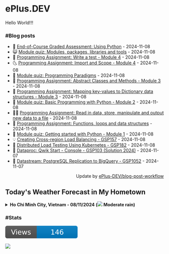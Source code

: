# ePlus.DEV

Hello World!!!

### #Blog posts

- 🧰 [End-of-Course Graded Assessment: Using Python](https://eplus.dev/end-of-course-graded-assessment-using-python) - 2024-11-08 
- 😺 [Module quiz: Modules, packages, libraries and tools](https://eplus.dev/module-quiz-modules-packages-libraries-and-tools) - 2024-11-08 
- 🗽 [Programming Assignment: Write a test - Module 4](https://eplus.dev/programming-assignment-write-a-test-module-4) - 2024-11-08 
- 🌜 [Programming Assignment: Import and Scope - Module 4](https://eplus.dev/programming-assignment-import-and-scope-module-4) - 2024-11-08 
- 📝 [Module quiz: Programming Paradigms](https://eplus.dev/module-quiz-programming-paradigms) - 2024-11-08 
- 🚀 [Programming Assignment: Abstract Classes and Methods - Module 3](https://eplus.dev/programming-assignment-abstract-classes-and-methods-module-3) - 2024-11-08 
- 💼 [Programming Assignment: Mapping key-values to Dictionary data structures - Module 3](https://eplus.dev/programming-assignment-mapping-key-values-to-dictionary-data-structures-module-3) - 2024-11-08 
- 🦣 [Module quiz: Basic Programming with Python - Module 2](https://eplus.dev/module-quiz-basic-programming-with-python-module-2) - 2024-11-08 
- 👨‍🏫 [Programming Assignment: Read in data, store, manipulate and output new data to a file](https://eplus.dev/programming-assignment-read-in-data-store-manipulate-and-output-new-data-to-a-file) - 2024-11-08 
- 🔭 [Programming Assignment: Functions, loops and data structures](https://eplus.dev/programming-assignment-functions-loops-and-data-structures) - 2024-11-08 
- 🤡 [Module quiz: Getting started with Python - Module 1](https://eplus.dev/module-quiz-getting-started-with-python-module-1) - 2024-11-08 
- 💡 [Creating Cross-region Load Balancing - GSP157](https://eplus.dev/creating-cross-region-load-balancing-gsp157) - 2024-11-08 
- 🦣 [Distributed Load Testing Using Kubernetes - GSP182](https://eplus.dev/distributed-load-testing-using-kubernetes-gsp182) - 2024-11-08 
- 💪 [Dataproc: Qwik Start - Console - GSP103 &lpar;Solution 2024&rpar;](https://eplus.dev/dataproc-qwik-start-console-gsp103-solution-2024) - 2024-11-07 
- 🤡 [Datastream: PostgreSQL Replication to BigQuery - GSP1052](https://eplus.dev/datastream-postgresql-replication-to-bigquery-gsp1052) - 2024-11-07 


<div align="right">
    Update by <a target="_blank" href="https://github.com/ePlus-DEV/blog-post-workflow">ePlus-DEV/blog-post-workflow</a>
</div>


## Today's Weather Forecast in My Hometown



<details>
    <summary><b>Ho Chi Minh City, Vietnam - 08/11/2024 (<img src="https://cdn.weatherapi.com/weather/64x64/day/302.png" width="25" /> Moderate rain)</b>
    </summary>

    
<table>
    <tr>
        <th>Hour</th>
        <td>00:00</td><td>01:00</td><td>02:00</td><td>03:00</td><td>04:00</td><td>05:00</td><td>06:00</td><td>07:00</td><td>08:00</td><td>09:00</td><td>10:00</td><td>11:00</td><td>12:00</td><td>13:00</td><td>14:00</td><td>15:00</td><td>16:00</td><td>17:00</td><td>18:00</td><td>19:00</td><td>20:00</td><td>21:00</td><td>22:00</td><td>23:00</td>
    </tr>
    <tr>
        <th>Weather</th>
        <td><img src="https://cdn.weatherapi.com/weather/64x64/night/113.png"></img></td><td><img src="https://cdn.weatherapi.com/weather/64x64/night/113.png"></img></td><td><img src="https://cdn.weatherapi.com/weather/64x64/night/116.png"></img></td><td><img src="https://cdn.weatherapi.com/weather/64x64/night/143.png"></img></td><td><img src="https://cdn.weatherapi.com/weather/64x64/night/143.png"></img></td><td><img src="https://cdn.weatherapi.com/weather/64x64/night/143.png"></img></td><td><img src="https://cdn.weatherapi.com/weather/64x64/day/143.png"></img></td><td><img src="https://cdn.weatherapi.com/weather/64x64/day/116.png"></img></td><td><img src="https://cdn.weatherapi.com/weather/64x64/day/113.png"></img></td><td><img src="https://cdn.weatherapi.com/weather/64x64/day/116.png"></img></td><td><img src="https://cdn.weatherapi.com/weather/64x64/day/116.png"></img></td><td><img src="https://cdn.weatherapi.com/weather/64x64/day/353.png"></img></td><td><img src="https://cdn.weatherapi.com/weather/64x64/day/353.png"></img></td><td><img src="https://cdn.weatherapi.com/weather/64x64/day/353.png"></img></td><td><img src="https://cdn.weatherapi.com/weather/64x64/day/176.png"></img></td><td><img src="https://cdn.weatherapi.com/weather/64x64/day/176.png"></img></td><td><img src="https://cdn.weatherapi.com/weather/64x64/day/353.png"></img></td><td><img src="https://cdn.weatherapi.com/weather/64x64/day/353.png"></img></td><td><img src="https://cdn.weatherapi.com/weather/64x64/night/356.png"></img></td><td><img src="https://cdn.weatherapi.com/weather/64x64/night/353.png"></img></td><td><img src="https://cdn.weatherapi.com/weather/64x64/night/353.png"></img></td><td><img src="https://cdn.weatherapi.com/weather/64x64/night/176.png"></img></td><td><img src="https://cdn.weatherapi.com/weather/64x64/night/116.png"></img></td><td><img src="https://cdn.weatherapi.com/weather/64x64/night/176.png"></img></td>
    </tr>
    <tr>
        <th>Condition</th>
        <td width="200px">Clear </td><td width="200px">Clear </td><td width="200px">Partly Cloudy </td><td width="200px">Mist</td><td width="200px">Mist</td><td width="200px">Mist</td><td width="200px">Mist</td><td width="200px">Partly Cloudy </td><td width="200px">Sunny</td><td width="200px">Partly Cloudy </td><td width="200px">Partly Cloudy </td><td width="200px">Light rain shower</td><td width="200px">Light rain shower</td><td width="200px">Light rain shower</td><td width="200px">Patchy rain nearby</td><td width="200px">Patchy rain nearby</td><td width="200px">Light rain shower</td><td width="200px">Light rain shower</td><td width="200px">Moderate or heavy rain shower</td><td width="200px">Light rain shower</td><td width="200px">Light rain shower</td><td width="200px">Patchy rain nearby</td><td width="200px">Partly Cloudy </td><td width="200px">Patchy rain nearby</td>
    </tr>
    <tr>
        <th>Temperature</th>
        <td>25.1 °C</td><td>24.6 °C</td><td>24.3 °C</td><td>23.9 °C</td><td>23.7 °C</td><td>23.5 °C</td><td>23.5 °C</td><td>24.5 °C</td><td>25.9 °C</td><td>27.7 °C</td><td>29 °C</td><td>29.8 °C</td><td>30.6 °C</td><td>30.6 °C</td><td>30.5 °C</td><td>30.1 °C</td><td>28.6 °C</td><td>27.1 °C</td><td>25.8 °C</td><td>25.4 °C</td><td>25.6 °C</td><td>25.4 °C</td><td>25.2 °C</td><td>24.9 °C</td>
    </tr>
    <tr>
        <th>Wind</th>
        <td>4.3 kph</td><td>7.6 kph</td><td>7.6 kph</td><td>7.9 kph</td><td>6.5 kph</td><td>5.8 kph</td><td>5.8 kph</td><td>6.8 kph</td><td>7.6 kph</td><td>6.1 kph</td><td>5.8 kph</td><td>8.3 kph</td><td>9.7 kph</td><td>10.1 kph</td><td>6.8 kph</td><td>5.8 kph</td><td>6.8 kph</td><td>7.9 kph</td><td>6.8 kph</td><td>5 kph</td><td>1.8 kph</td><td>5.8 kph</td><td>4.7 kph</td><td>3.2 kph</td>
    </tr>
</table>


<div align="right">
    Updated at: 2024-11-08T11:28:09Z - by <a target="_blank"
        href="https://github.com/ePlus-DEV/weather-forecast">ePlus-DEV/weather-forecast</a>
</div>
</details>


### #Stats

[![Image of counter](https://github.com/ePlus-DEV/view-counter/blob/main/svg/685088620/badge.svg)](https://github.com/ePlus-DEV/view-counter/blob/main/readme/685088620/week.md)

![](https://komarev.com/ghpvc/?username=ePlus-DEV&style=for-the-badge)
